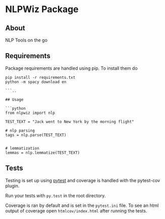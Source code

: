 NLPWiz Package
==========================


## About

NLP Tools on the go


## Requirements

Package requirements are handled using pip. To install them do

```
pip install -r requirements.txt
python -m spacy download en

```..

## Usage

```python
from nlpwiz import nlp

TEST_TEXT = "Jack went to New York by the morning flight"

# nlp parsing
tags = nlp.parse(TEST_TEXT)


# lemmatization
lemmas = nlp.lemmatize(TEST_TEXT) 

```


## Tests

Testing is set up using [pytest](http://pytest.org) and coverage is handled
with the pytest-cov plugin.

Run your tests with ```py.test``` in the root directory.

Coverage is ran by default and is set in the ```pytest.ini``` file.
To see an html output of coverage open ```htmlcov/index.html``` after running the tests.

